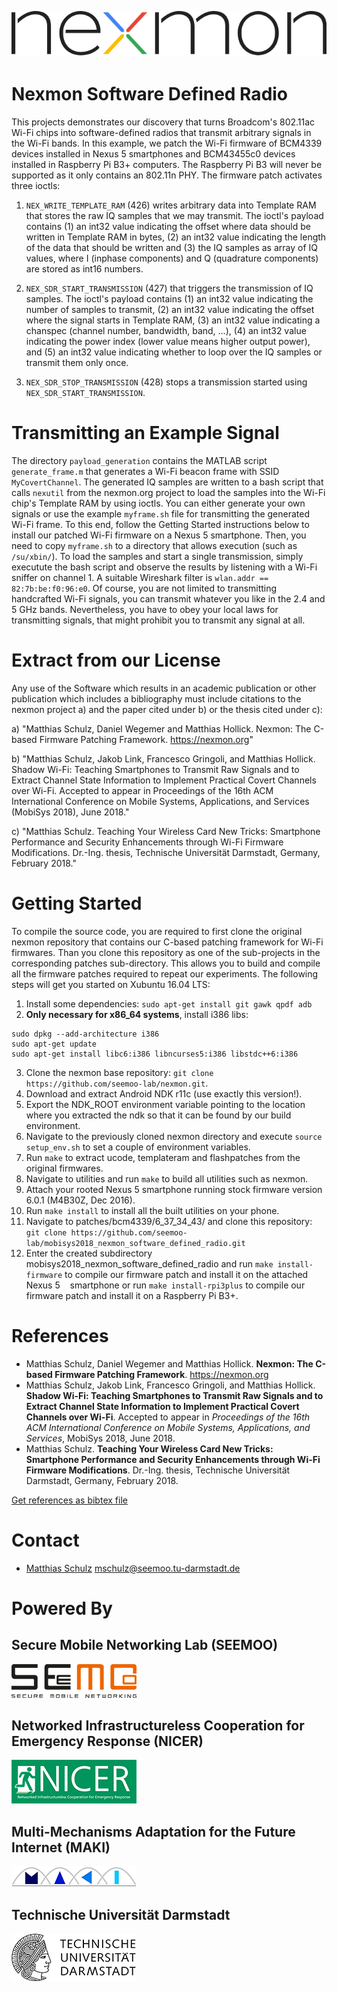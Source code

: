 ![NexMon logo](https://github.com/seemoo-lab/nexmon/raw/master/gfx/nexmon.png)

# Nexmon Software Defined Radio

This projects demonstrates our discovery that turns Broadcom's 802.11ac Wi-Fi chips into
software-defined radios that transmit arbitrary signals in the Wi-Fi bands. In this example,
we patch the Wi-Fi firmware of BCM4339 devices installed in Nexus 5 smartphones and BCM43455c0
devices installed in Raspberry Pi B3+ computers. The Raspberry Pi B3 will never be supported as
it only contains an 802.11n PHY. The firmware patch activates three ioctls:

1. `NEX_WRITE_TEMPLATE_RAM` (426) writes arbitrary data into Template RAM that stores the raw
   IQ samples that we may transmit. The ioctl's payload contains (1) an int32 value indicating
   the offset where data should be written in Template RAM in bytes, (2) an int32 value 
   indicating the length of the data that should be written and (3) the IQ samples as array of
   IQ values, where I (inphase components) and Q (quadrature components) are stored as int16 
   numbers.

2. `NEX_SDR_START_TRANSMISSION` (427) that triggers the transmission of IQ samples. The ioctl's
    payload contains (1) an int32 value indicating the number of samples to transmit, (2) an 
    int32 value indicating the offset where the signal starts in Template RAM, (3) an int32 
    value indicating a chanspec (channel number, bandwidth, band, ...), (4) an int32 value
    indicating the power index (lower value means higher output power), and (5) an int32
    value indicating whether to loop over the IQ samples or transmit them only once.

3. `NEX_SDR_STOP_TRANSMISSION` (428) stops a transmission started using 
   `NEX_SDR_START_TRANSMISSION`.

# Transmitting an Example Signal

The directory `payload_generation` contains the MATLAB script `generate_frame.m` that generates
a Wi-Fi beacon frame with SSID `MyCovertChannel`. The generated IQ samples are written to a bash
script that calls `nexutil` from the nexmon.org project to load the samples into the Wi-Fi 
chip's Template RAM by using ioctls. You can either generate your own signals or use the
example `myframe.sh` file for transmitting the generated Wi-Fi frame. To this end, follow the
Getting Started instructions below to install our patched Wi-Fi firmware on a Nexus 5 smartphone.
Then, you need to copy `myframe.sh` to a directory that allows execution (such as `/su/xbin/`).
To load the samples and start a single transmission, simply executute the bash script and 
observe the results by listening with a Wi-Fi sniffer on channel 1. A suitable Wireshark filter
is `wlan.addr == 82:7b:be:f0:96:e0`. Of course, you are not limited to transmitting handcrafted
Wi-Fi signals, you can transmit whatever you like in the 2.4 and 5 GHz bands. Nevertheless, you
have to obey your local laws for transmitting signals, that might prohibit you to transmit any
signal at all.

# Extract from our License

Any use of the Software which results in an academic publication or
other publication which includes a bibliography must include
citations to the nexmon project a) and the paper cited under b) or 
the thesis cited under c):

   a) "Matthias Schulz, Daniel Wegemer and Matthias Hollick. Nexmon:
       The C-based Firmware Patching Framework. https://nexmon.org"

   b) "Matthias Schulz, Jakob Link, Francesco Gringoli, and Matthias 
       Hollick. Shadow Wi-Fi: Teaching Smartphones to Transmit Raw 
       Signals and to Extract Channel State Information to Implement 
       Practical Covert Channels over Wi-Fi. Accepted to appear in 
       Proceedings of the 16th ACM International Conference on Mobile 
       Systems, Applications, and Services (MobiSys 2018), June 2018."

   c) "Matthias Schulz. Teaching Your Wireless Card New Tricks: 
       Smartphone Performance and Security Enhancements through Wi-Fi
       Firmware Modifications. Dr.-Ing. thesis, Technische Universität
       Darmstadt, Germany, February 2018."

# Getting Started

To compile the source code, you are required to first clone the original nexmon repository 
that contains our C-based patching framework for Wi-Fi firmwares. Than you clone this 
repository as one of the sub-projects in the corresponding patches sub-directory. This 
allows you to build and compile all the firmware patches required to repeat our experiments.
The following steps will get you started on Xubuntu 16.04 LTS:

1. Install some dependencies: `sudo apt-get install git gawk qpdf adb`
2. **Only necessary for x86_64 systems**, install i386 libs: 

  ```
  sudo dpkg --add-architecture i386
  sudo apt-get update
  sudo apt-get install libc6:i386 libncurses5:i386 libstdc++6:i386
  ```
3. Clone the nexmon base repository: `git clone https://github.com/seemoo-lab/nexmon.git`.
4. Download and extract Android NDK r11c (use exactly this version!).
5. Export the NDK_ROOT environment variable pointing to the location where you extracted the 
   ndk so that it can be found by our build environment.
6. Navigate to the previously cloned nexmon directory and execute `source setup_env.sh` to set 
   a couple of environment variables.
7. Run `make` to extract ucode, templateram and flashpatches from the original firmwares.
8. Navigate to utilities and run `make` to build all utilities such as nexmon.
9. Attach your rooted Nexus 5 smartphone running stock firmware version 6.0.1 (M4B30Z, Dec 2016).
10. Run `make install` to install all the built utilities on your phone.
11. Navigate to patches/bcm4339/6_37_34_43/ and clone this repository: 
    `git clone https://github.com/seemoo-lab/mobisys2018_nexmon_software_defined_radio.git`
12. Enter the created subdirectory mobisys2018_nexmon_software_defined_radio and run 
    `make install-firmware` to compile our firmware patch and install it on the attached Nexus 5 
    smartphone or run `make install-rpi3plus` to compile our firmware patch and install it on
    a Raspberry Pi B3+.

# References

* Matthias Schulz, Daniel Wegemer and Matthias Hollick. **Nexmon: The C-based Firmware Patching 
  Framework**. https://nexmon.org
* Matthias Schulz, Jakob Link, Francesco Gringoli, and Matthias Hollick. **Shadow Wi-Fi: Teaching 
  Smartphones to Transmit Raw Signals and to Extract Channel State Information to Implement 
  Practical Covert Channels over Wi-Fi**. Accepted to appear in *Proceedings of the 16th ACM 
  International Conference on Mobile Systems, Applications, and Services*, MobiSys 2018, June 2018.
* Matthias Schulz. **Teaching Your Wireless Card New Tricks: Smartphone Performance and Security 
  Enhancements through Wi-Fi Firmware Modifications**. Dr.-Ing. thesis, Technische Universität
  Darmstadt, Germany, February 2018.

[Get references as bibtex file](https://nexmon.org/bib)

# Contact

* [Matthias Schulz](https://seemoo.tu-darmstadt.de/mschulz) <mschulz@seemoo.tu-darmstadt.de>

# Powered By

## Secure Mobile Networking Lab (SEEMOO)
<a href="https://www.seemoo.tu-darmstadt.de">![SEEMOO logo](https://github.com/seemoo-lab/nexmon/raw/master/gfx/seemoo.png)</a>
## Networked Infrastructureless Cooperation for Emergency Response (NICER)
<a href="https://www.nicer.tu-darmstadt.de">![NICER logo](https://github.com/seemoo-lab/nexmon/raw/master/gfx/nicer.png)</a>
## Multi-Mechanisms Adaptation for the Future Internet (MAKI)
<a href="http://www.maki.tu-darmstadt.de/">![MAKI logo](https://github.com/seemoo-lab/nexmon/raw/master/gfx/maki.png)</a>
## Technische Universität Darmstadt
<a href="https://www.tu-darmstadt.de/index.en.jsp">![TU Darmstadt logo](https://github.com/seemoo-lab/nexmon/raw/master/gfx/tudarmstadt.png)</a>
